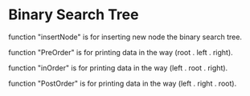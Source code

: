 # Binary Search Tree

function "insertNode" is for inserting new node the binary search tree.

function "PreOrder" is for printing data in the way (root . left . right).

function "inOrder" is for printing data in the way (left . root . right).

function "PostOrder" is for printing data in the way (left . right . root).

